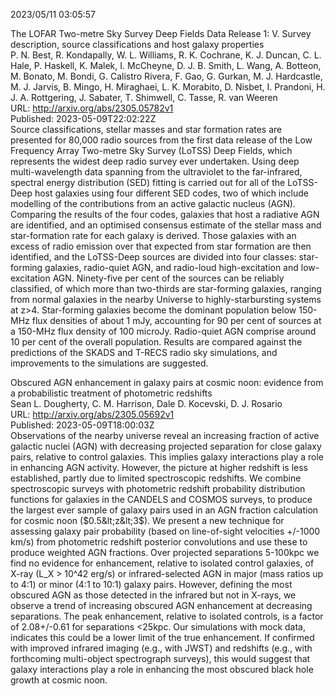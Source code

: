 2023/05/11 03:05:57  

The LOFAR Two-metre Sky Survey Deep Fields Data Release 1: V. Survey
  description, source classifications and host galaxy properties  
P. N. Best, R. Kondapally, W. L. Williams, R. K. Cochrane, K. J. Duncan, C. L. Hale, P. Haskell, K. Malek, I. McCheyne, D. J. B. Smith, L. Wang, A. Botteon, M. Bonato, M. Bondi, G. Calistro Rivera, F. Gao, G. Gurkan, M. J. Hardcastle, M. J. Jarvis, B. Mingo, H. Miraghaei, L. K. Morabito, D. Nisbet, I. Prandoni, H. J. A. Rottgering, J. Sabater, T. Shimwell, C. Tasse, R. van Weeren  
URL: http://arxiv.org/abs/2305.05782v1  
Published: 2023-05-09T22:02:22Z  
  Source classifications, stellar masses and star formation rates are presented for 80,000 radio sources from the first data release of the Low Frequency Array Two-metre Sky Survey (LoTSS) Deep Fields, which represents the widest deep radio survey ever undertaken. Using deep multi-wavelength data spanning from the ultraviolet to the far-infrared, spectral energy distribution (SED) fitting is carried out for all of the LoTSS-Deep host galaxies using four different SED codes, two of which include modelling of the contributions from an active galactic nucleus (AGN). Comparing the results of the four codes, galaxies that host a radiative AGN are identified, and an optimised consensus estimate of the stellar mass and star-formation rate for each galaxy is derived. Those galaxies with an excess of radio emission over that expected from star formation are then identified, and the LoTSS-Deep sources are divided into four classes: star-forming galaxies, radio-quiet AGN, and radio-loud high-excitation and low-excitation AGN. Ninety-five per cent of the sources can be reliably classified, of which more than two-thirds are star-forming galaxies, ranging from normal galaxies in the nearby Universe to highly-starbursting systems at z&gt;4. Star-forming galaxies become the dominant population below 150-MHz flux densities of about 1 mJy, accounting for 90 per cent of sources at a 150-MHz flux density of 100 microJy. Radio-quiet AGN comprise around 10 per cent of the overall population. Results are compared against the predictions of the SKADS and T-RECS radio sky simulations, and improvements to the simulations are suggested.   

Obscured AGN enhancement in galaxy pairs at cosmic noon: evidence from a
  probabilistic treatment of photometric redshifts  
Sean L. Dougherty, C. M. Harrison, Dale D. Kocevski, D. J. Rosario  
URL: http://arxiv.org/abs/2305.05692v1  
Published: 2023-05-09T18:00:03Z  
  Observations of the nearby universe reveal an increasing fraction of active galactic nuclei (AGN) with decreasing projected separation for close galaxy pairs, relative to control galaxies. This implies galaxy interactions play a role in enhancing AGN activity. However, the picture at higher redshift is less established, partly due to limited spectroscopic redshifts. We combine spectroscopic surveys with photometric redshift probability distribution functions for galaxies in the CANDELS and COSMOS surveys, to produce the largest ever sample of galaxy pairs used in an AGN fraction calculation for cosmic noon ($0.5&lt;z&lt;3$). We present a new technique for assessing galaxy pair probability (based on line-of-sight velocities +/-1000 km/s) from photometric redshift posterior convolutions and use these to produce weighted AGN fractions. Over projected separations 5-100kpc we find no evidence for enhancement, relative to isolated control galaxies, of X-ray (L_X &gt; 10^42 erg/s) or infrared-selected AGN in major (mass ratios up to 4:1) or minor (4:1 to 10:1) galaxy pairs. However, defining the most obscured AGN as those detected in the infrared but not in X-rays, we observe a trend of increasing obscured AGN enhancement at decreasing separations. The peak enhancement, relative to isolated controls, is a factor of 2.08+/-0.61 for separations &lt;25kpc. Our simulations with mock data, indicates this could be a lower limit of the true enhancement. If confirmed with improved infrared imaging (e.g., with JWST) and redshifts (e.g., with forthcoming multi-object spectrograph surveys), this would suggest that galaxy interactions play a role in enhancing the most obscured black hole growth at cosmic noon.   

